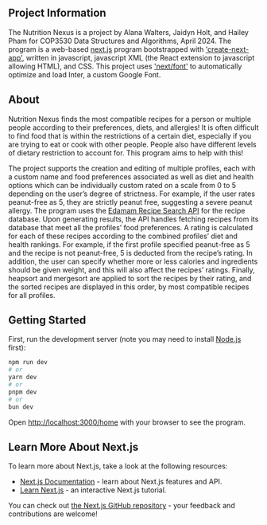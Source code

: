 ## Project Information

The Nutrition Nexus is a project by Alana Walters, Jaidyn Holt, and Hailey Pham for COP3530 Data Structures and Algorithms, April 2024. The program is a web-based [next.js](https://nextjs.org/) program bootstrapped with ['create-next-app'](https://github.com/vercel/next.js/tree/canary/packages/create-next-app),  written in javascript, javascript XML (the React extension to javascript allowing HTML), and CSS. This project uses ['next/font'](https://nextjs.org/docs/basic-features/font-optimization) to automatically optimize and load Inter, a custom Google Font.


## About

Nutrition Nexus finds the most compatible recipes for a person or multiple people according to their preferences, diets, and allergies!
It is often difficult to find food that is within the restrictions of a certain diet, especially if you are trying to eat or cook with other people. People also have different levels of dietary restriction to account for. This program aims to help with this!

The project supports the creation and editing of multiple profiles, each with a custom name and food preferences associated as well as diet and health options which can be individually custom rated on a scale from 0 to 5 depending on the user’s degree of strictness. For example, if the user rates peanut-free as 5, they are strictly peanut free, suggesting a severe peanut allergy.
The program uses the [Edamam Recipe Search API](https://developer.edamam.com/edamam-recipe-api) for the recipe database. Upon generating results, the API handles fetching recipes from its database that meet all the profiles’ food preferences. A rating is calculated for each of these recipes according to the combined profiles’ diet and health rankings. For example, if the first profile specified peanut-free as 5 and the recipe is not peanut-free, 5 is deducted from the recipe’s rating. In addition, the user can specify whether more or less calories and ingredients should be given weight, and this will also affect the recipes’ ratings.
Finally, heapsort and mergesort are applied to sort the recipes by their rating, and the sorted recipes are displayed in this order, by most compatible recipes for all profiles.


## Getting Started

First, run the development server (note you may need to install [Node.js](https://nodejs.org/en) first):

```bash
npm run dev
# or
yarn dev
# or
pnpm dev
# or
bun dev
```

Open [http://localhost:3000/home](http://localhost:3000/home) with your browser to see the program.


## Learn More About Next.js

To learn more about Next.js, take a look at the following resources:

- [Next.js Documentation](https://nextjs.org/docs) - learn about Next.js features and API.
- [Learn Next.js](https://nextjs.org/learn) - an interactive Next.js tutorial.

You can check out [the Next.js GitHub repository](https://github.com/vercel/next.js/) - your feedback and contributions are welcome!
